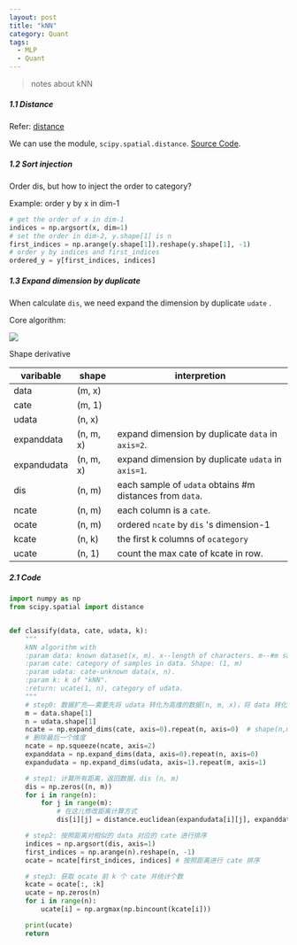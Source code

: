 ```yaml
---
layout: post
title: "kNN"
category: Quant
tags:
  - MLP
  - Quant
---
```


> notes about kNN

##### 1.1 Distance

Refer: [distance](https://zhuanlan.zhihu.com/p/101277851)

We can use the module, `scipy.spatial.distance`. [Source Code](https://github.com/scipy/scipy/blob/v0.17.1/scipy/spatial/distance.py).

##### 1.2 Sort injection

Order dis, but how to inject the order to category?

Example: order y by x in dim-1

```python
# get the order of x in dim-1
indices = np.argsort(x, dim=1)
# set the order in dim-2, y.shape[1] is n
first_indices = np.arange(y.shape[1]).reshape(y.shape[1], -1)
# order y by indices and first_indices
ordered_y = y[first_indices, indices]
```

##### 1.3 Expand dimension by duplicate

When calculate `dis`, we need expand the dimension by duplicate `udate` .

Core algorithm:

![](https://i.bmp.ovh/imgs/2021/11/74dad5968ad9a8df.jpg)



Shape derivative

| varibable   | shape     | interpretion                                             |
| ----------- | --------- | -------------------------------------------------------- |
| data        | (m, x)    |                                                          |
| cate        | (m, 1)    |                                                          |
| udata       | (n, x)    |                                                          |
| expanddata  | (n, m, x) | expand dimension by duplicate `data` in `axis=2`.        |
| expandudata | (n, m, x) | expand dimension by duplicate `udata` in `axis=1`.       |
| dis         | (n, m)    | each sample of `udata` obtains #m distances from `data`. |
| ncate       | (n, m)    | each column is a `cate`.                                 |
| ocate       | (n, m)    | ordered `ncate` by `dis` 's dimension-1                  |
| kcate       | (n, k)    | the first k columns of `ocategory`                       |
| ucate       | (n, 1)    | count the max cate of kcate in row.                      |

##### 2.1 Code

```python
import numpy as np
from scipy.spatial import distance


def classify(data, cate, udata, k):
    """
    kNN algorithm with
    :param data: known dataset(x, m). x--length of characters. m--#m samples.
    :param cate: category of samples in data. Shape: (1, m)
    :param udata: cate-unknown data(x, n).
    :param k: k of "kNN".
    :return: ucate(1, n), category of udata.
    """
    # step0: 数据扩充——需要先将 udata 转化为高维的数据(n, m, x)，将 data 转化为 (n, m, x）
    m = data.shape[1]
    n = udata.shape[1]
    ncate = np.expand_dims(cate, axis=0).repeat(n, axis=0)  # shape(n,m,1)
    # 删除最后一个维度
    ncate = np.squeeze(ncate, axis=2)
    expanddata = np.expand_dims(data, axis=0).repeat(n, axis=0)
    expandudata = np.expand_dims(udata, axis=1).repeat(m, axis=1)

    # step1: 计算所有距离，返回数据，dis (n, m)
    dis = np.zeros((n, m))
    for i in range(n):
        for j in range(m):
            # 在这儿修改距离计算方式
            dis[i][j] = distance.euclidean(expandudata[i][j], expanddata[i][j])

    # step2: 按照距离对相似的 data 对应的 cate 进行排序
    indices = np.argsort(dis, axis=1)
    first_indices = np.arange(n).reshape(n, -1)
    ocate = ncate[first_indices, indices] # 按照距离进行 cate 排序

    # step3: 获取 ocate 前 k 个 cate 并统计个数
    kcate = ocate[:, :k]
    ucate = np.zeros(n)
    for i in range(n):
        ucate[i] = np.argmax(np.bincount(kcate[i]))

    print(ucate)
    return
```

